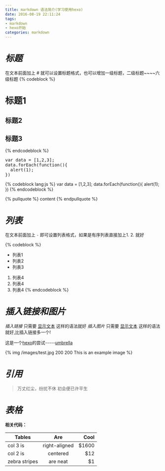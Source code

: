```yaml
---
title: markdown 语法简介(学习使用hexo)
date: 2016-08-19 22:11:24
tags:
- markdown
- hexo开始
categories: markdown
---
```


# *标题*
在文本前面加上 # 就可以设置标题格式，也可以增加一级标题，二级标题~~~~六级标题
{% codeblock %}
# 标题1
## 标题2
## 标题3
{% endcodeblock %}

<pre>
var data = [1,2,3];
data.forEach(function(){
  alert(1);
})
</pre>

{% codeblock lang:js %}
  var data = [1,2,3];
  data.forEach(function(){
    alert(1);
  })
{% endcodeblock %}

{% pullquote %}
content
{% endpullquote %}

# *列表*

在文本前面加上 <code>-</code> 即可设置列表格式，如果是有序列表直接加上1. 2. 就好

{% codeblock %}
- 列表1
- 列表2
- 列表3
1. 列表4
2. 列表4
3. 列表4
{% endcodeblock %}

# *插入链接和图片*

*插入链接* 只需要 [显示文本](链接地址) 这样的语法就好
*插入图片* 只需要 [显示文本](链接地址) 这样的语法就好,比插入链接多一个!

这是一个[hexo](https://hexo.io/zh-cn)的尝试-----[umbrella](http://localhost:4000/)

{% img /images/test.jpg  200 200 This is an example image %}


# *引用*
> 万丈红尘，纷扰不休
> 初会便已许平生


# *表格*
**相关代码：**

| Tables        | Are           | Cool  |
| ------------- |:-------------:| -----:|
| col 3 is      | right-aligned | $1600 |
| col 2 is      | centered      |   $12 |
| zebra stripes | are neat      |    $1 |

